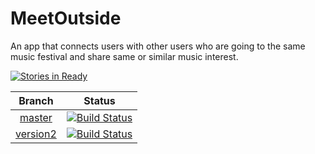 # MeetOutside

An app that connects users with other users who are going to the same music festival and share same or similar music interest.

[![Stories in Ready](https://badge.waffle.io/binhonglee/MeetOutside.svg?label=ready&title=Ready)](http://waffle.io/binhonglee/MeetOutside)

| Branch | Status |
|:------:|:------:|
| [master](https://github.com/binhonglee/MeetOutside/) | [![Build Status](https://travis-ci.org/binhonglee/MeetOutside.svg?branch=master)](https://travis-ci.org/binhonglee/MeetOutside) |
| [version2](https://github.com/binhonglee/MeetOutside/tree/version2) | [![Build Status](https://travis-ci.org/binhonglee/MeetOutside.svg?branch=version2)](https://travis-ci.org/binhonglee/MeetOutside) |

